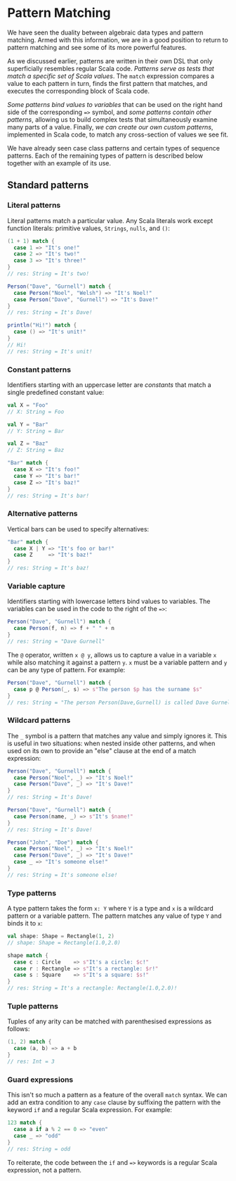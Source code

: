# Pattern Matching

We have seen the duality between algebraic data types and pattern matching. Armed with this information, we are in a good position to return to pattern matching and see some of its more powerful features.

As we discussed earlier, patterns are written in their own DSL that only superficially resembles regular Scala code. *Patterns serve as tests that match a specific set of Scala values*. The `match` expression compares a value to each pattern in turn, finds the first pattern that matches, and executes the corresponding block of Scala code.

*Some patterns bind values to variables* that can be used on the right hand side of the corresponding `=>` symbol, and *some patterns contain other patterns*, allowing us to build complex tests that simultaneously examine many parts of a value. Finally, *we can create our own custom patterns*, implemented in Scala code, to match any cross-section of values we see fit.

We have already seen case class patterns and certain types of sequence patterns. Each of the remaining types of pattern is described below together with an example of its use.

## Standard patterns

### Literal patterns

Literal patterns match a particular value. Any Scala literals work except function literals: primitive values, `Strings`, `nulls`, and `()`:

```scala
(1 + 1) match {
  case 1 => "It's one!"
  case 2 => "It's two!"
  case 3 => "It's three!"
}
// res: String = It's two!

Person("Dave", "Gurnell") match {
  case Person("Noel", "Welsh") => "It's Noel!"
  case Person("Dave", "Gurnell") => "It's Dave!"
}
// res: String = It's Dave!

println("Hi!") match {
  case () => "It's unit!"
}
// Hi!
// res: String = It's unit!
```

### Constant patterns

Identifiers starting with an uppercase letter are *constants* that match a single predefined constant value:

```scala
val X = "Foo"
// X: String = Foo

val Y = "Bar"
// Y: String = Bar

val Z = "Baz"
// Z: String = Baz

"Bar" match {
  case X => "It's foo!"
  case Y => "It's bar!"
  case Z => "It's baz!"
}
// res: String = It's bar!
```

### Alternative patterns

Vertical bars can be used to specify alternatives:

```scala
"Bar" match {
  case X | Y => "It's foo or bar!"
  case Z     => "It's baz!"
}
// res: String = It's baz!
```


### Variable capture

Identifiers starting with lowercase letters bind values to variables. The variables can be used in the code to the right of the `=>`:

```scala
Person("Dave", "Gurnell") match {
  case Person(f, n) => f + " " + n
}
// res: String = "Dave Gurnell"
```

The `@` operator, written `x @ y`, allows us to capture a value in a variable `x` while also matching it against a pattern `y`. `x` must be a variable pattern and `y` can be any type of pattern. For example:

```scala
Person("Dave", "Gurnell") match {
  case p @ Person(_, s) => s"The person $p has the surname $s"
}
// res: String = "The person Person(Dave,Gurnell) is called Dave Gurnell"
```

### Wildcard patterns

The `_` symbol is a pattern that matches any value and simply ignores it. This is useful in two situations: when nested inside other patterns, and when used on its own to provide an "else" clause at the end of a match expression:

```scala
Person("Dave", "Gurnell") match {
  case Person("Noel", _) => "It's Noel!"
  case Person("Dave", _) => "It's Dave!"
}
// res: String = It's Dave!

Person("Dave", "Gurnell") match {
  case Person(name, _) => s"It's $name!"
}
// res: String = It's Dave!

Person("John", "Doe") match {
  case Person("Noel", _) => "It's Noel!"
  case Person("Dave", _) => "It's Dave!"
  case _ => "It's someone else!"
}
// res: String = It's someone else!
```

### Type patterns

A type pattern takes the form `x: Y` where `Y` is a type and `x` is a wildcard pattern or a variable pattern. The pattern matches any value of type `Y` and binds it to `x`:

```scala
val shape: Shape = Rectangle(1, 2)
// shape: Shape = Rectangle(1.0,2.0)

shape match {
  case c : Circle    => s"It's a circle: $c!"
  case r : Rectangle => s"It's a rectangle: $r!"
  case s : Square    => s"It's a square: $s!"
}
// res: String = It's a rectangle: Rectangle(1.0,2.0)!
```

### Tuple patterns

Tuples of any arity can be matched with parenthesised expressions as follows:

```scala
(1, 2) match {
  case (a, b) => a + b
}
// res: Int = 3
```

### Guard expressions

This isn't so much a pattern as a feature of the overall `match` syntax. We can add an extra condition to any `case` clause by suffixing the pattern with the keyword `if` and a regular Scala expression. For example:

```scala
123 match {
  case a if a % 2 == 0 => "even"
  case _ => "odd"
}
// res: String = odd
```

To reiterate, the code between the `if` and `=>` keywords is a regular Scala expression, not a pattern.
